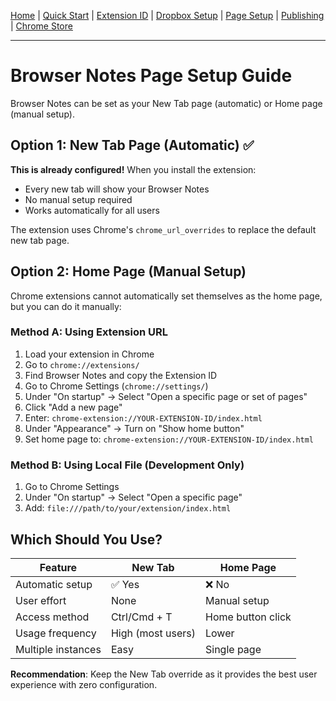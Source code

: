 [Home](index.md) | [Quick Start](README_DROPBOX.md) | [Extension ID](EXTENSION_ID_GUIDE.md) | [Dropbox Setup](DROPBOX_SETUP_GUIDE.md) | [Page Setup](HOME_PAGE_SETUP.md) | [Publishing](PUBLISHING_GUIDE.md) | [Chrome Store](CHROME_STORE_PUBLISHING_GUIDE.md)

---

# Browser Notes Page Setup Guide

Browser Notes can be set as your New Tab page (automatic) or Home page (manual setup).

## Option 1: New Tab Page (Automatic) ✅

**This is already configured!** When you install the extension:
- Every new tab will show your Browser Notes
- No manual setup required
- Works automatically for all users

The extension uses Chrome's `chrome_url_overrides` to replace the default new tab page.

## Option 2: Home Page (Manual Setup)

Chrome extensions cannot automatically set themselves as the home page, but you can do it manually:

### Method A: Using Extension URL
1. Load your extension in Chrome
2. Go to `chrome://extensions/`
3. Find Browser Notes and copy the Extension ID
4. Go to Chrome Settings (`chrome://settings/`)
5. Under "On startup" → Select "Open a specific page or set of pages"
6. Click "Add a new page"
7. Enter: `chrome-extension://YOUR-EXTENSION-ID/index.html`
8. Under "Appearance" → Turn on "Show home button"
9. Set home page to: `chrome-extension://YOUR-EXTENSION-ID/index.html`

### Method B: Using Local File (Development Only)
1. Go to Chrome Settings
2. Under "On startup" → Select "Open a specific page"
3. Add: `file:///path/to/your/extension/index.html`

## Which Should You Use?

| Feature | New Tab | Home Page |
|---------|---------|-----------|
| Automatic setup | ✅ Yes | ❌ No |
| User effort | None | Manual setup |
| Access method | Ctrl/Cmd + T | Home button click |
| Usage frequency | High (most users) | Lower |
| Multiple instances | Easy | Single page |

**Recommendation**: Keep the New Tab override as it provides the best user experience with zero configuration.